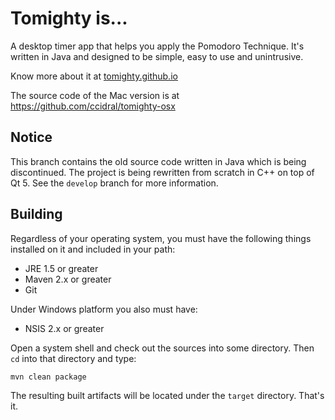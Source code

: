 Tomighty is...
==============

A desktop timer app that helps you apply the Pomodoro Technique.
It's written in Java and designed to be simple, easy to use and unintrusive.

Know more about it at [tomighty.github.io](https://tomighty.github.io/)

The source code of the Mac version is at https://github.com/ccidral/tomighty-osx

Notice
------

This branch contains the old source code written in Java which is being discontinued.
The project is being rewritten from scratch in C++ on top of Qt 5. See the `develop`
branch for more information.

Building
--------

Regardless of your operating system, you must have the following things installed on it and included in your path:

  * JRE 1.5 or greater
  * Maven 2.x or greater
  * Git

Under Windows platform you also must have:

  * NSIS 2.x or greater

Open a system shell and check out the sources into some directory. Then `cd` into that directory and type:

  `mvn clean package`

The resulting built artifacts will be located under the `target` directory. That's it.

